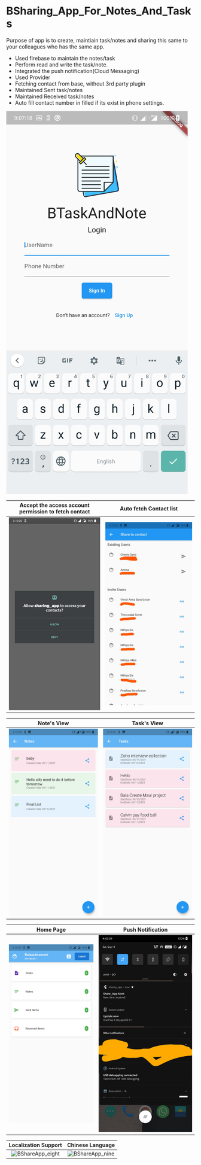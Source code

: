# BSharing_App_For_Notes_And_Tasks

Purpose of app is to create, maintiain task/notes and sharing this same to your colleagues who has the same app.

* Used firebase to maintain the notes/task
* Perform read and write the task/note.
* Integrated the push notification(Cloud Messaging)
* Used Provider
* Fetching contact from base, without 3rd party plugin
* Maintained Sent task/notes
* Maintained Received task/notes
* Auto fill contact number in filled if its exist in phone settings.

![BShareApp_One](images/home_page.jpg)

Accept the access account permission to fetch contact           |  Auto fetch Contact list
:-------------------------:|:-------------------------:
![BShareApp_two](images/share_app_one.jpg)  |  ![BShareApp_three](images/share_app_two.jpg)

Note's View           |  Task's View
:-------------------------:|:-------------------------:
![BShareApp_four](images/share_app_three.jpg)  |  ![BShareApp_five](images/share_app_four.jpg)

Home Page           |  Push Notification
:-------------------------:|:-------------------------:
![BShareApp_six](images/share_app_five.jpg)  | ![BShareApp_seven](images/share_app_six.jpg)

Localization Support           |  Chinese Language
:-------------------------:|:-------------------------:
![BShareApp_eight](images/share_app_seven.jpg)  | ![BShareApp_nine](images/share_app_eight.jpg)
